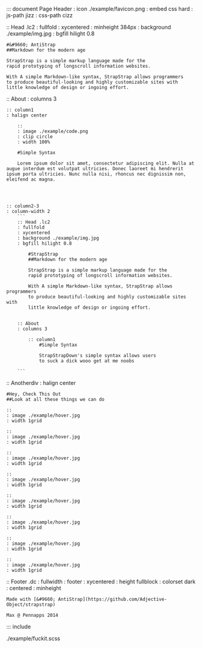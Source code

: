 
::: document Page Header
: icon ./example/favicon.png
: embed css hard
: js-path jizz
: css-path cizz

:: Head .lc2
: fullfold
: xycentered
: minheight 384px
: background ./example/img.jpg
: bgfill hilight 0.8

	#&#9660; AntiStrap
	##Markdown for the modern age

	StrapStrap is a simple markup language made for the 
	rapid prototyping of longscroll information websites. 

	With A simple Markdown-like syntax, StrapStrap allows programmers
	to produce beautiful-looking and highly customizable sites with
	little knowledge of design or ingoing effort.


:: About
: columns 3

	:: column1
	: halign center

		::
		: image ./example/code.png
		: clip circle
		: width 100%

		#Simple Syntax

		Lorem ipsum dolor sit amet, consectetur adipiscing elit. Nulla at augue interdum est volutpat ultricies. Donec laoreet mi hendrerit ipsum porta ultricies. Nunc nulla nisi, rhoncus nec dignissim non, eleifend ac magna.




	:: column2-3
	: column-width 2
		```
		:: Head .lc2
		: fullfold
		: xycentered
		: background ./example/img.jpg
		: bgfill hilight 0.8

			#StrapStrap
			##Markdown for the modern age

			StrapStrap is a simple markup language made for the 
			rapid prototyping of longscroll information websites. 

			With A simple Markdown-like syntax, StrapStrap allows programmers
			to produce beautiful-looking and highly customizable sites with
			little knowledge of design or ingoing effort.


		:: About
		: columns 3

			:: column1
				#Simple Syntax

				StrapStrapDown's simple syntax allows users
				to suck a dick wooo get at me noobs

		```

:: Anotherdiv
: halign center

	#Hey, Check This Out
	##Look at all these things we can do

	::
	: image ./example/hover.jpg
	: width 1grid

	::
	: image ./example/hover.jpg
	: width 1grid

	::
	: image ./example/hover.jpg
	: width 1grid

	::
	: image ./example/hover.jpg
	: width 1grid

	::
	: image ./example/hover.jpg
	: width 1grid

	::
	: image ./example/hover.jpg
	: width 1grid

	::
	: image ./example/hover.jpg
	: width 1grid

	::
	: image ./example/hover.jpg
	: width 1grid


:: Footer .dc
: fullwidth
: footer
: xycentered
: height fullblock
: colorset dark
: centered
: minheight 

	Made with [&#9660; AntiStrap](https://github.com/Adjective-Object/strapstrap)

	Max @ Pennapps 2014

::: include

./example/fuckit.scss